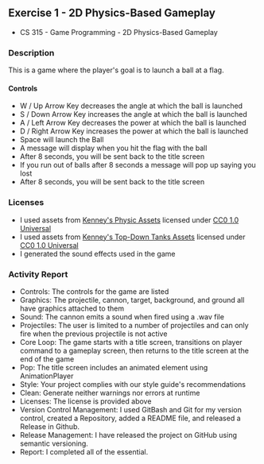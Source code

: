 ## Exercise 1 - 2D Physics-Based Gameplay
- CS 315 - Game Programming - 2D Physics-Based Gameplay

### Description
This is a game where the player's goal is to launch a ball at a flag.

  #### Controls
  - W / Up Arrow Key decreases the angle at which the ball is launched
  - S / Down Arrow Key increases the angle at which the ball is launched
  - A / Left Arrow  Key decreases the power at which the ball is launched
  - D / Right Arrow  Key increases the power at which the ball is launched
  - Space will launch the Ball
  - A message will display when you hit the flag with the ball
  - After 8 seconds, you will be sent back to the title screen
  - If you run out of balls after 8 seconds a message will pop up saying you lost
  - After 8 seconds, you will be sent back to the title screen

### Licenses
- I used assets from [Kenney's Physic Assets](https://www.kenney.nl/assets/physics-assets) licensed under [CC0 1.0 Universal](https://creativecommons.org/publicdomain/zero/1.0/)
- I used assets from [Kenney's Top-Down Tanks Assets](https://www.kenney.nl/assets/top-down-tanks) licensed under [CC0 1.0 Universal](https://creativecommons.org/publicdomain/zero/1.0/)
- I generated the sound effects used in the game

### Activity Report
- Controls: The controls for the game are listed
- Graphics: The projectile, cannon, target, background, and ground all have graphics attached to them
- Sound: The cannon emits a sound when fired using a .wav file
- Projectiles: The user is limited to a number of projectiles and can only fire when the previous projectile is not active
- Core Loop: The game starts with a title screen, transitions on player command to a gameplay screen, then returns to the title screen at the end of the game
- Pop: The title screen includes an animated element using AnimationPlayer
- Style: Your project complies with our style guide's recommendations
- Clean: Generate neither warnings nor errors at runtime
- Licenses: The license is provided above
- Version Control Management: I used GitBash and Git for my version control, created a Repository, added a README file, and released a Release in Github.
- Release Management: I have released the project on GitHub using semantic versioning.
- Report: I completed all of the essential.
